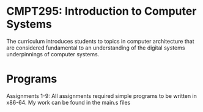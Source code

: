 # CMPT295: Introduction to Computer Systems

The curriculum introduces students to topics in computer architecture that are considered fundamental to an understanding of the digital systems underpinnings of computer systems. 

# Programs

Assignments 1-9: All assignments required simple programs to be written in x86-64. My work can be found in the main.s files